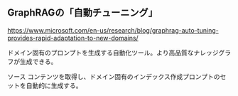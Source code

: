 
## GraphRAGの「自動チューニング」

https://www.microsoft.com/en-us/research/blog/graphrag-auto-tuning-provides-rapid-adaptation-to-new-domains/

ドメイン固有のプロンプトを生成する自動化ツール。より高品質なナレッジグラフが生成できる。

ソース コンテンツを取得し、ドメイン固有のインデックス作成プロンプトのセットを自動的に生成する。
